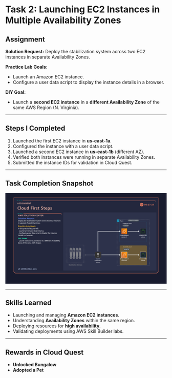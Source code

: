 # Task 2: Launching EC2 Instances in Multiple Availability Zones

## Assignment
**Solution Request:** Deploy the stabilization system across two EC2 instances in separate Availability Zones.  

**Practice Lab Goals:**
- Launch an Amazon EC2 instance.
- Configure a user data script to display the instance details in a browser.

**DIY Goal:**
- Launch a **second EC2 instance** in a **different Availability Zone** of the same AWS Region (N. Virginia).

---

## Steps I Completed
1. Launched the first EC2 instance in **us-east-1a**.
2. Configured the instance with a user data script.
3. Launched a second EC2 instance in **us-east-1b** (different AZ).
4. Verified both instances were running in separate Availability Zones.
5. Submitted the instance IDs for validation in Cloud Quest.

---

## Task Completion Snapshot
![Task 2 Diagram](./Images/EC2-multi-AZ.png)

---

## Skills Learned
- Launching and managing **Amazon EC2 instances**.
- Understanding **Availability Zones** within the same region.
- Deploying resources for **high availability**.
- Validating deployments using AWS Skill Builder labs.

---

## Rewards in Cloud Quest
-  **Unlocked Bungalow**
-  **Adopted a Pet**
